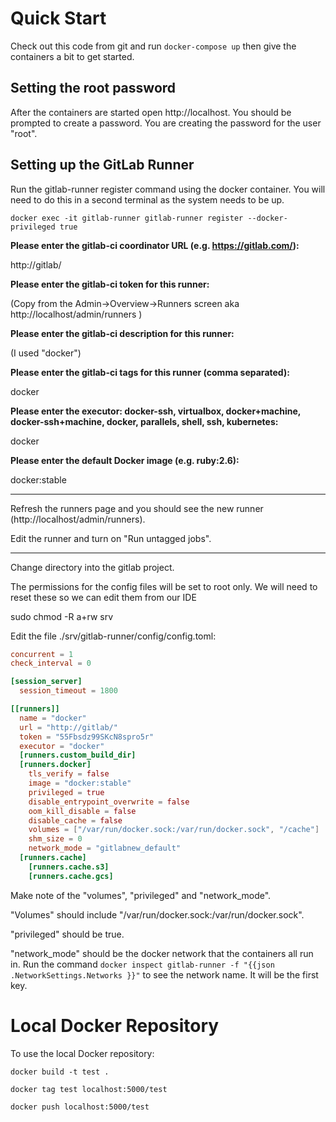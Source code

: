 # Quick Start

Check out this code from git and run `docker-compose up` then give the containers a bit to get started.

## Setting the root password

After the containers are started open http://localhost.  You should be prompted to create a password.  You are 
creating the password for the user "root".

## Setting up the GitLab Runner

Run the gitlab-runner register command using the docker container.  You will need to do this in a second terminal
as the system needs to be up.

`docker exec -it gitlab-runner gitlab-runner register --docker-privileged true`

**Please enter the gitlab-ci coordinator URL (e.g. https://gitlab.com/):**

http://gitlab/

**Please enter the gitlab-ci token for this runner:**

(Copy from the Admin->Overview->Runners screen aka http://localhost/admin/runners )

**Please enter the gitlab-ci description for this runner:**

(I used "docker")

**Please enter the gitlab-ci tags for this runner (comma separated):**

docker

**Please enter the executor: docker-ssh, virtualbox, docker+machine, docker-ssh+machine, docker, parallels, shell, ssh, kubernetes:**

docker

**Please enter the default Docker image (e.g. ruby:2.6):**

docker:stable

---

Refresh the runners page and you should see the new runner (http://localhost/admin/runners).

Edit the runner and turn on "Run untagged jobs".

---
Change directory into the gitlab project.

The permissions for the config files will be set to root only.  We will need to reset these so we can edit them from our
IDE

sudo chmod -R a+rw srv

Edit the file ./srv/gitlab-runner/config/config.toml:

```toml
concurrent = 1
check_interval = 0

[session_server]
  session_timeout = 1800

[[runners]]
  name = "docker"
  url = "http://gitlab/"
  token = "55Fbsdz99SKcN8spro5r"
  executor = "docker"
  [runners.custom_build_dir]
  [runners.docker]
    tls_verify = false
    image = "docker:stable"
    privileged = true
    disable_entrypoint_overwrite = false
    oom_kill_disable = false
    disable_cache = false
    volumes = ["/var/run/docker.sock:/var/run/docker.sock", "/cache"]
    shm_size = 0
    network_mode = "gitlabnew_default"
  [runners.cache]
    [runners.cache.s3]
    [runners.cache.gcs]

```

Make note of the "volumes", "privileged" and "network_mode".  

"Volumes" should include "/var/run/docker.sock:/var/run/docker.sock".

"privileged" should be true.

"network_mode" should be the docker network that the containers all run in.  Run the command 
`docker inspect gitlab-runner -f "{{json .NetworkSettings.Networks }}"` to see the network name.  It will be the
first key.

# Local Docker Repository 

To use the local Docker repository:

`docker build -t test .`

`docker tag test localhost:5000/test`

`docker push localhost:5000/test`
